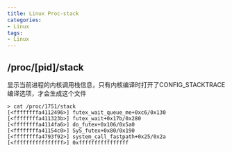```yaml
---
title: Linux Proc-stack
categories: 
- Linux
tags:
- Linux
---
```


## /proc/[pid]/stack
显示当前进程的内核调用栈信息，只有内核编译时打开了CONFIG_STACKTRACE编译选项，才会生成这个文件

```
> cat /proc/1751/stack 
[<ffffffffa4112496>] futex_wait_queue_me+0xc6/0x130
[<ffffffffa411323b>] futex_wait+0x17b/0x280
[<ffffffffa4114fa6>] do_futex+0x106/0x5a0
[<ffffffffa41154c0>] SyS_futex+0x80/0x190
[<ffffffffa4793f92>] system_call_fastpath+0x25/0x2a
[<ffffffffffffffff>] 0xffffffffffffffff
```
